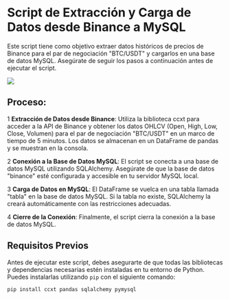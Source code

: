 # Script de Extracción y Carga de Datos desde Binance a MySQL

Este script tiene como objetivo extraer datos históricos de precios de Binance para el par de negociación "BTC/USDT" y cargarlos en una base de datos MySQL. Asegúrate de seguir los pasos a continuación antes de ejecutar el script.

![](https://github.com/Martinerramuspe/PICTURE/blob/main/VELAS_JAPNESAS.jpg)

## Proceso:
1 **Extracción de Datos desde Binance**: Utiliza la biblioteca ccxt para acceder a la API de Binance y obtener los datos OHLCV (Open, High, Low, Close, Volumen) para el par de negociación "BTC/USDT" en un marco de tiempo de 5 minutos. Los datos se almacenan en un DataFrame de pandas y se muestran en la consola.

2 **Conexión a la Base de Datos MySQL**: El script se conecta a una base de datos MySQL utilizando SQLAlchemy. Asegúrate de que la base de datos "binance" esté configurada y accesible en tu servidor MySQL local.

3 **Carga de Datos en MySQL**: El DataFrame se vuelca en una tabla llamada "tabla" en la base de datos MySQL. Si la tabla no existe, SQLAlchemy la creará automáticamente con las restricciones adecuadas.

4 **Cierre de la Conexión**: Finalmente, el script cierra la conexión a la base de datos MySQL.

## Requisitos Previos

Antes de ejecutar este script, debes asegurarte de que todas las bibliotecas y dependencias necesarias estén instaladas en tu entorno de Python. Puedes instalarlas utilizando `pip` con el siguiente comando:

```bash
pip install ccxt pandas sqlalchemy pymysql


